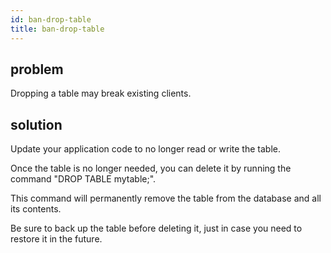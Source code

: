 ```yaml
---
id: ban-drop-table
title: ban-drop-table
---
```


## problem

Dropping a table may break existing clients.

## solution

Update your application code to no longer read or write the table.

Once the table is no longer needed, you can delete it by running the command "DROP TABLE mytable;". 

This command will permanently remove the table from the database and all its contents. 

Be sure to back up the table before deleting it, just in case you need to restore it in the future.
